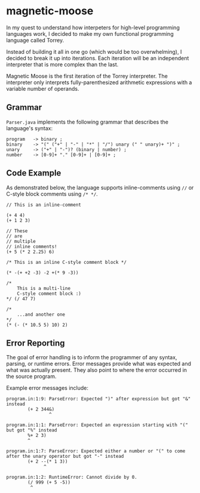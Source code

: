 # magnetic-moose

In my quest to understand how interpeters for high-level programming languages work, I decided to make my own functional programming language called Torrey.

Instead of building it all in one go (which would be too overwhelming), I decided to break it up into iterations.  Each iteration will be an independent interpreter that is more complex than the last.

Magnetic Moose is the first iteration of the Torrey interpreter.  The interpreter only interprets fully-parenthesized arithmetic expressions with a variable number of operands.

## Grammar

`Parser.java` implements the following grammar that describes the language's syntax:

```
program   -> binary ;
binary    -> "(" ("+" | "-" | "*" | "/") unary (" " unary)+ ")" ;
unary     -> ("+" | "-")? (binary | number) ;
number    -> [0-9]+ "." [0-9]+ | [0-9]+ ;
```

## Code Example

As demonstrated below, the language supports inline-comments using `//` or C-style block comments using `/* */`.

```
// This is an inline-comment

(+ 4 4)
(+ 1 2 3)

// These
// are
// multiple
// inline comments!
(+ 5 (* 2 2.25) 6)

/* This is an inline C-style comment block */

(* -(+ +2 -3) -2 +(* 9 -3))

/*
    This is a multi-line
    C-style comment block :)
*/ (/ 47 7)

/*
    ...and another one
*/
(* (- (* 10.5 5) 10) 2)
```

## Error Reporting

The goal of error handling is to inform the programmer of any syntax, parsing, or runtime errors.  Error messages provide what was expected and what was actually present. They also point to where the error occurred in the source program.

Example error messages include:

```
program.in:1:9: ParseError: Expected ")" after expression but got "&" instead
        (+ 2 344&)
                ^
```

```
program.in:1:1: ParseError: Expected an expression starting with "(" but got "%" instead
        %+ 2 3)
        ^
```

```
program.in:1:7: ParseError: Expected either a number or "(" to come after the unary operator but got "-" instead
        (+ 2 --(* 1 3))
              ^
```

```
program.in:1:2: RuntimeError: Cannot divide by 0.
        (/ 999 (+ 5 -5))
         ^
```